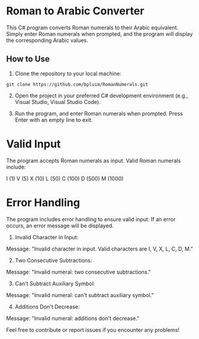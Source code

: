 # Roman to Arabic Converter

This C# program converts Roman numerals to their Arabic equivalent. Simply enter Roman numerals when prompted, and the program will display the corresponding Arabic values.

## How to Use

1. Clone the repository to your local machine:

```
git clone https://github.com/bpluim/RomanNumerals.git
```

2. Open the project in your preferred C# development environment (e.g., Visual Studio, Visual Studio Code).

3. Run the program, and enter Roman numerals when prompted. Press Enter with an empty line to exit.

# Valid Input

The program accepts Roman numerals as input. Valid Roman numerals include:

I (1)
V (5)
X (10)
L (50)
C (100)
D (500)
M (1000)

# Error Handling
The program includes error handling to ensure valid input. If an error occurs, an error message will be displayed.

1. Invalid Character in Input:

Message: "Invalid character in input. Valid characters are I, V, X, L, C, D, M."

2. Two Consecutive Subtractions:

Message: "Invalid numeral: two consecutive subtractions."

3. Can't Subtract Auxiliary Symbol:

Message: "Invalid numeral: can't subtract auxiliary symbol."

4. Additions Don't Decrease:

Message: "Invalid numeral: additions don't decrease."

Feel free to contribute or report issues if you encounter any problems!
